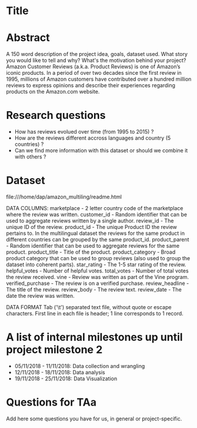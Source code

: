 # Title

# Abstract
A 150 word description of the project idea, goals, dataset used. What story you would like to tell and why? What's the motivation behind your project?
Amazon Customer Reviews (a.k.a. Product Reviews) is one of Amazon’s iconic products. In a period of over two decades since the first review in 1995, millions of Amazon customers have contributed over a hundred million reviews to express opinions and describe their experiences regarding products on the Amazon.com website.

# Research questions
- How has reviews evolued over time (from 1995 to 2015) ?
- How are the reviews different accross languages and country (5 countries) ?
- Can we find more information with this dataset or should we combine it with others ?

# Dataset
file:///home/dap/amazon_multiling/readme.html

DATA COLUMNS:
marketplace       - 2 letter country code of the marketplace where the review was written.
customer_id       - Random identifier that can be used to aggregate reviews written by a single author.
review_id         - The unique ID of the review.
product_id        - The unique Product ID the review pertains to. In the multilingual dataset the reviews
                    for the same product in different countries can be grouped by the same product_id.
product_parent    - Random identifier that can be used to aggregate reviews for the same product.
product_title     - Title of the product.
product_category  - Broad product category that can be used to group reviews 
                    (also used to group the dataset into coherent parts).
star_rating       - The 1-5 star rating of the review.
helpful_votes     - Number of helpful votes.
total_votes       - Number of total votes the review received.
vine              - Review was written as part of the Vine program.
verified_purchase - The review is on a verified purchase.
review_headline   - The title of the review.
review_body       - The review text.
review_date       - The date the review was written.

DATA FORMAT
Tab ('\t') separated text file, without quote or escape characters.
First line in each file is header; 1 line corresponds to 1 record.

# A list of internal milestones up until project milestone 2
- 05/11/2018 - 11/11/2018: Data collection and wrangling
- 12/11/2018 - 18/11/2018: Data analysis
- 19/11/2018 - 25/11/2018: Data Visualization

# Questions for TAa
Add here some questions you have for us, in general or project-specific.
